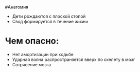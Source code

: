 #Анатомия 
- Дети рождаются с плоской стопой
- Свод формируется в течение жизни
# Чем опасно:
- Нет амортизации при ходьбе 
- Ударная волна распространяется вверх по скелету в мозг
- Сотрясение мозга